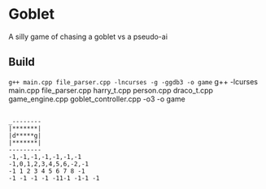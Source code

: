 # Goblet

A silly game of chasing a goblet vs a pseudo-ai

## Build


`g++ main.cpp file_parser.cpp -lncurses -g -ggdb3 -o game`
g++ -lcurses main.cpp file_parser.cpp harry_t.cpp person.cpp draco_t.cpp game_engine.cpp goblet_controller.cpp -o3 -o game

## 


    _--------
    |*******|
    |d*****g|
    |*******|
    ---------
    -1,-1,-1,-1,-1,-1,-1
    -1,0,1,2,3,4,5,6,-2,-1
    -1 1 2 3 4 5 6 7 8 -1
    -1 -1 -1 -1 -11-1 -1-1 -1
        
